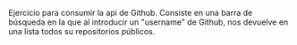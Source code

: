 Ejercicio para consumir la api de Github.
Consiste en una barra de búsqueda en la que al introducir un "username" de Github, nos devuelve en una lista todos su repositorios públicos.
